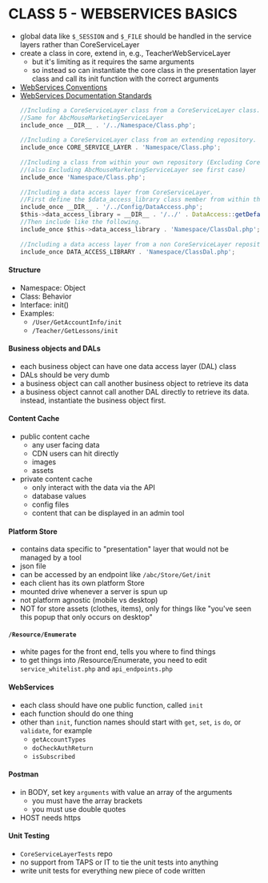 # CLASS 5 - WEBSERVICES BASICS

- global data like `$_SESSION` and `$_FILE` should be handled in the service layers rather than CoreServiceLayer
- create a class in core, extend in, e.g., TeacherWebServiceLayer
    - but it's limiting as it requires the same arguments
    - so instead so can instantiate the core class in the presentation layer class and call its init function with the correct arguments
- [WebServices Conventions](https://confluence.abcmouse.com/pages/viewpage.action?pageId=4489839)
- [WebServices Documentation Standards](https://confluence.abcmouse.com/pages/viewpage.action?pageId=54243841)
  ```javascript
  //Including a CoreServiceLayer class from a CoreServiceLayer class.
  //Same for AbcMouseMarketingServiceLayer
  include_once __DIR__ . '/../Namespace/Class.php';
   
  //Including a CoreServiceLayer class from an extending repository.
  include_once CORE_SERVICE_LAYER . 'Namespace/Class.php';
   
  //Including a class from within your own repository (Excluding CoreServiceLayer see first case).
  //(also Excluding AbcMouseMarketingServiceLayer see first case)
  include_once 'Namespace/Class.php';
    
  //Including a data access layer from CoreServiceLayer.
  //First define the $data_access_library class member from within the constructor.
  include_once __DIR__ . '/../Config/DataAccess.php';
  $this->data_access_library = __DIR__ . '/../' . DataAccess::getDefault();
  //Then include like the following.
  include_once $this->data_access_library . 'Namespace/ClassDal.php';
    
  //Including a data access layer from a non CoreServiceLayer repository.
  include_once DATA_ACCESS_LIBRARY . 'Namespace/ClassDal.php';
  ```

#### Structure
- Namespace: Object
- Class: Behavior
- Interface: init()
- Examples:
    - `/User/GetAccountInfo/init`
    - `/Teacher/GetLessons/init`

#### Business objects and DALs
- each business object can have one data access layer (DAL) class
- DALs should be very dumb
- a business object can call another business object to retrieve its data
- a business object cannot call another DAL directly to retrieve its data. instead, instantiate the business object first.

#### Content Cache
- public content cache
    - any user facing data
    - CDN users can hit directly
    - images
    - assets
- private content cache
    - only interact with the data via the API
    - database values
    - config files
    - content that can be displayed in an admin tool

#### Platform Store
- contains data specific to "presentation" layer that would not be managed by a tool
- json file
- can be accessed by an endpoint like `/abc/Store/Get/init`
- each client has its own platform Store
- mounted drive whenever a server is spun up
- not platform agnostic (mobile vs desktop)
- NOT for store assets (clothes, items), only for things like "you've seen this popup that only occurs on desktop"

#### `/Resource/Enumerate`
- white pages for the front end, tells you where to find things
- to get things into /Resource/Enumerate, you need to edit `service_whitelist.php` and `api_endpoints.php`

#### WebServices
- each class should have one public function, called `init`
- each function should do one thing
- other than `init`, function names should start with `get`, `set`, `is` `do`, or `validate`, for example
    - `getAccountTypes`
    - `doCheckAuthReturn`
    - `isSubscribed`

#### Postman
- in BODY, set key `arguments` with value an array of the arguments
    - you must have the array brackets
    - you must use double quotes
- HOST needs https

#### Unit Testing
- `CoreServiceLayerTests` repo
- no support from TAPS or IT to tie the unit tests into anything
- write unit tests for everything new piece of code written